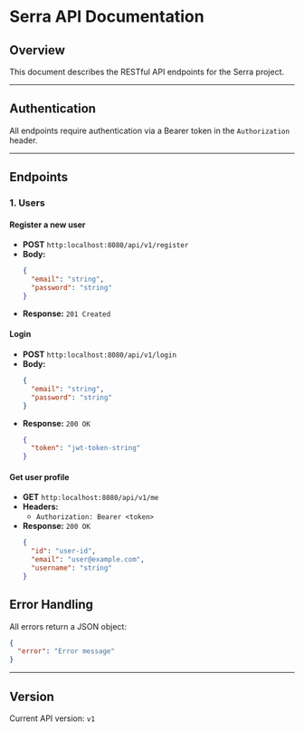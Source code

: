 # Serra API Documentation

## Overview

This document describes the RESTful API endpoints for the Serra project.

---

## Authentication

All endpoints require authentication via a Bearer token in the `Authorization` header.

---

## Endpoints

### 1. Users

#### Register a new user

- **POST** `http:localhost:8080/api/v1/register`
- **Body:**
  ```json
  {
    "email": "string",
    "password": "string"
  }
  ```
- **Response:** `201 Created`

#### Login

- **POST** `http:localhost:8080/api/v1/login`
- **Body:**
  ```json
  {
    "email": "string",
    "password": "string"
  }
  ```
- **Response:** `200 OK`
  ```json
  {
    "token": "jwt-token-string"
  }
  ```

#### Get user profile

- **GET** `http:localhost:8080/api/v1/me`
- **Headers:**
  - `Authorization: Bearer <token>`
- **Response:** `200 OK`
  ```json
  {
    "id": "user-id",
    "email": "user@example.com",
    "username": "string"
  }
  ```

## Error Handling

All errors return a JSON object:

```json
{
  "error": "Error message"
}
```

---

## Version

Current API version: `v1`
